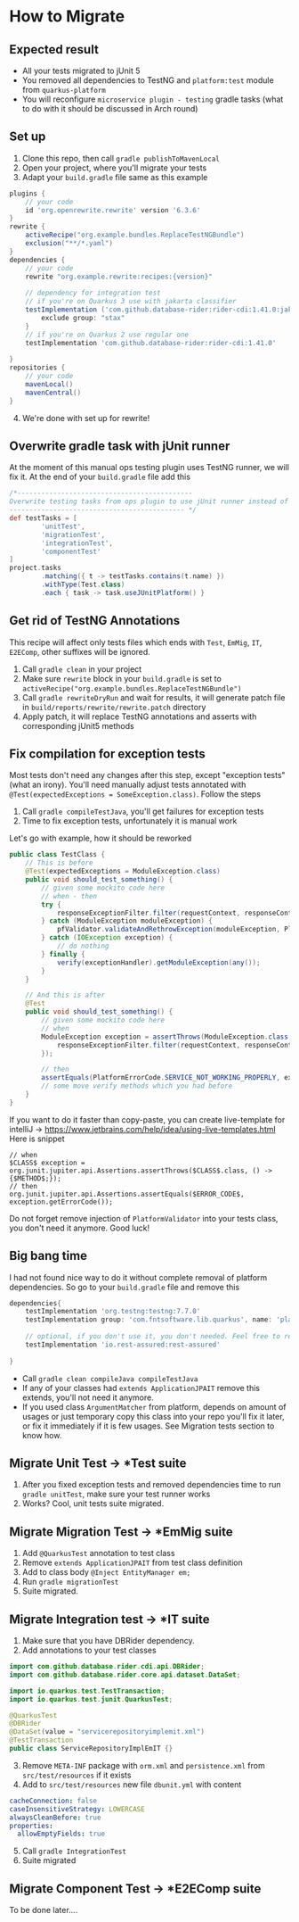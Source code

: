 # How to Migrate

## Expected result

- All your tests migrated to jUnit 5
- You removed all dependencies to TestNG and `platform:test` module from `quarkus-platform`
- You will reconfigure `microservice plugin - testing` gradle tasks (what to do with it should be discussed in Arch round)

## Set up

1. Clone this repo, then call `gradle publishToMavenLocal`
2. Open your project, where you'll migrate your tests
3. Adapt your `build.gradle` file same as this example

```groovy
plugins {
	// your code
	id 'org.openrewrite.rewrite' version '6.3.6'
}
rewrite {
	activeRecipe("org.example.bundles.ReplaceTestNGBundle")
	exclusion("**/*.yaml")
}
dependencies {
	// your code
	rewrite "org.example.rewrite:recipes:{version}"
    
    // dependency for integration test
    // if you're on Quarkus 3 use with jakarta classifier
	testImplementation ('com.github.database-rider:rider-cdi:1.41.0:jakarta') {
		exclude group: "stax"
	}
    // if you're on Quarkus 2 use regular one 
	testImplementation 'com.github.database-rider:rider-cdi:1.41.0'
    
}
repositories {
	// your code
	mavenLocal()
	mavenCentral()
}
```

4. We're done with set up for rewrite!


## Overwrite gradle task with jUnit runner

At the moment of this manual ops testing plugin uses TestNG runner, we will fix it. At the end of your `build.gradle` file add this

```groovy
/*--------------------------------------------
Overwrite testing tasks from ops plugin to use jUnit runner instead of TestNG runner
-------------------------------------------- */
def testTasks = [
		'unitTest',
		'migrationTest',
		'integrationTest',
		'componentTest'
]
project.tasks
		.matching({ t -> testTasks.contains(t.name) })
		.withType(Test.class)
		.each { task -> task.useJUnitPlatform() }
```
## Get rid of TestNG Annotations
This recipe will affect only tests files which ends with `Test`, `EmMig`, `IT`, `E2EComp`, other suffixes will be ignored.
1. Call `gradle clean` in your project
2. Make sure `rewrite` block in your `build.gradle` is set
   to `activeRecipe("org.example.bundles.ReplaceTestNGBundle")`
3. Call `gradle rewriteDryRun` and wait for results, it will generate patch file
   in `build/reports/rewrite/rewrite.patch` directory
4. Apply patch, it will replace TestNG annotations and asserts
   with corresponding jUnit5 methods

## Fix compilation for exception tests
Most tests don't need any changes after this step, except "exception tests" (what an irony). You'll need manually
adjust tests annotated with `@Test(expectedExceptions = SomeException.class)`. Follow the steps
1. Call `gradle compileTestJava`, you'll get failures for exception tests
2. Time to fix exception tests, unfortunately it is manual work

Let's go with example, how it should be reworked

```java
public class TestClass {
	// This is before 
	@Test(expectedExceptions = ModuleException.class)
	public void should_test_something() {
		// given some mockito code here   
		// when - then
		try {
			responseExceptionFilter.filter(requestContext, responseContext);
		} catch (ModuleException moduleException) {
			pfValidator.validateAndRethrowException(moduleException, PlatformErrorCode.SERVICE_NOT_WORKING_PROPERLY);
		} catch (IOException exception) {
			// do nothing
		} finally {
			verify(exceptionHandler).getModuleException(any());
		}
	}

	// And this is after
	@Test
	public void should_test_something() {
		// given some mockito code here   
		// when
		ModuleException exception = assertThrows(ModuleException.class, () -> {
			responseExceptionFilter.filter(requestContext, responseContext);
		});

		// then
		assertEquals(PlatformErrorCode.SERVICE_NOT_WORKING_PROPERLY, exception.getErrorCode());
		// some move verify methods which you had before
	}
}
```
If you want to do it faster than copy-paste, you can create live-template for intelliJ -> https://www.jetbrains.com/help/idea/using-live-templates.html 
Here is snippet 
```
// when
$CLASS$ exception = org.junit.jupiter.api.Assertions.assertThrows($CLASS$.class, () -> {$METHOD$;});
// then
org.junit.jupiter.api.Assertions.assertEquals($ERROR_CODE$, exception.getErrorCode());
```
Do not forget remove injection of `PlatformValidator` into your tests class, you don't need it anymore.
Good luck! 

## Big bang time
I had not found nice way to do it without complete removal of platform dependencies. So go to your `build.gradle` file and remove this
```groovy
dependencies{
	testImplementation 'org.testng:testng:7.7.0'
	testImplementation group: 'com.fntsoftware.lib.quarkus', name: 'platform-test', version: "${platformVersion}"
    
    // optional, if you don't use it, you don't needed. Feel free to remove
	testImplementation 'io.rest-assured:rest-assured'
    
}
```
- Call `gradle clean compileJava compileTestJava`
- If any of your classes had `extends ApplicationJPAIT` remove this extends, you'll not need it anymore. 
- If you used class `ArgumentMatcher` from platform, depends on amount of usages or just temporary copy this class into your repo you'll fix it later, or fix it immediately if it is few usages. See Migration tests section to know how. 

## Migrate Unit Test -> *Test suite
1. After you fixed exception tests and removed dependencies time to run `gradle unitTest`, make sure your test runner works
2. Works? Cool, unit tests suite migrated. 

## Migrate Migration Test -> *EmMig suite
1. Add `@QuarkusTest` annotation to test class
2. Remove `extends ApplicationJPAIT` from test class definition
3. Add to class body `@Inject EntityManager em;`
4. Run `gradle migrationTest`
5. Suite migrated. 

## Migrate Integration test -> *IT suite
1. Make sure that you have DBRider dependency.
2. Add annotations to your test classes
```java
import com.github.database.rider.cdi.api.DBRider;
import com.github.database.rider.core.api.dataset.DataSet;

import io.quarkus.test.TestTransaction;
import io.quarkus.test.junit.QuarkusTest;

@QuarkusTest
@DBRider
@DataSet(value = "servicerepositoryimplemit.xml")
@TestTransaction
public class ServiceRepositoryImplEmIT {}
```
3. Remove `META-INF` package with `orm.xml` and `persistence.xml` from `src/test/resources` if it exists
4. Add to `src/test/resources` new file `dbunit.yml` with content
```yaml
cacheConnection: false
caseInsensitiveStrategy: LOWERCASE
alwaysCleanBefore: true
properties:
  allowEmptyFields: true
```
5. Call `gradle IntegrationTest`
6. Suite migrated

## Migrate Component Test -> *E2EComp suite 
To be done later.... 

